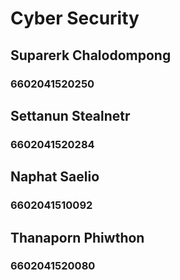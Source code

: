 # Cyber Security
## Suparerk Chalodompong 
### 6602041520250

## Settanun Stealnetr
### 6602041520284

## Naphat Saelio
### 6602041510092

## Thanaporn Phiwthon
### 6602041520080
